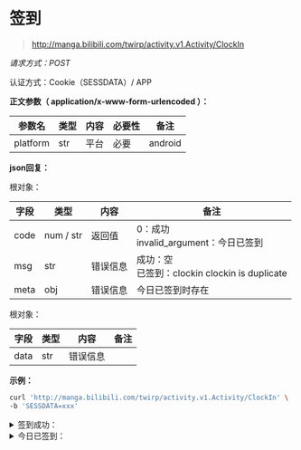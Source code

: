 # 签到

> http://manga.bilibili.com/twirp/activity.v1.Activity/ClockIn

*请求方式：POST*

认证方式：Cookie（SESSDATA）/ APP

**正文参数（ application/x-www-form-urlencoded ）：**

| 参数名     | 类型 | 内容                     | 必要性         | 备注                                                         |
| ---------- | ---- | ------------------------ | -------------- | ------------------------------------------------------------ |
| platform | str  | 平台           | 必要    |   android                                                           |

**json回复：**

根对象：

| 字段    | 类型 | 内容     | 备注                                                         |
| ------- | ---- | -------- | ------------------------------------------------------------ |
| code    | num / str  | 返回值   | 0：成功<br />invalid_argument：今日已签到 |
| msg | str  | 错误信息 | 成功：空<br />已签到：clockin clockin is duplicate                                                      |
| meta     | obj  | 错误信息       |    今日已签到时存在                                                          |

根对象：

| 字段 | 类型 | 内容     | 备注 |
| ---- | ---- | -------- | ---- |
| data | str  | 错误信息 |      |

**示例：**

```bash
curl 'http://manga.bilibili.com/twirp/activity.v1.Activity/ClockIn' \
-b 'SESSDATA=xxx'
```

<details>
<summary>签到成功：</summary>


```json
{
  "code": 0,
  "msg": "",
  "data": {}
}
```

</details>

<details>
<summary>今日已签到：</summary>


```json
{
  "code": "invalid_argument",
  "msg": "clockin clockin is duplicate",
  "meta": {
    "argument": "clockin"
  }
}
```

</details>